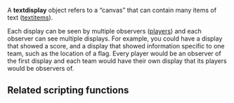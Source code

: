 A **textdisplay** object refers to a “canvas” that can contain many items of text ([textitems](/docs/textitem.md "wikilink")).

Each display can be seen by multiple observers ([players](/docs/player.md "wikilink")) and each observer can see multiple displays. For example, you could have a display that showed a score, and a display that showed information specific to one team, such as the location of a flag. Every player would be an observer of the first display and each team would have their own display that its players would be observers of.

Related scripting functions
---------------------------
